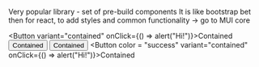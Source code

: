 Very popular library - set of pre-build components
It is like bootstrap bet then for react, to add styles and common functionality
-> go to MUI core

<Button variant="contained" onClick={() => alert("Hi!")}>Contained</Button>
    <Button variant="text">Contained</Button>
    <Button variant="outlined">Contained</Button>
    <Button color = "success" variant="contained" onClick={() => alert("Hi!")}>Contained</Button>



<TextField id="outlined-basic" label="Outlined" variant="outlined" />
<TextField id="filled-basic" label="Filled" variant="filled" />
<TextField id="standard-basic" label="Standard" variant="standard" />   
